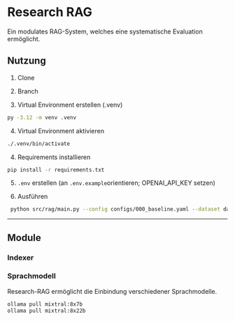 # Research RAG

Ein modulates RAG-System, welches eine systematische Evaluation ermöglicht.

## Nutzung

1. Clone

2. Branch

3. Virtual Environment erstellen (.venv)

```bash
py -3.12 -m venv .venv
```

4. Virtual Environment aktivieren

```bash
./.venv/bin/activate
```

4. Requirements installieren

```bash
pip install -r requirements.txt
```

5. `.env` erstellen (an `.env.example`orientieren; OPENAI_API_KEY setzen)

6. Ausführen

```bash
 python src/rag/main.py --config configs/000_baseline.yaml --dataset data/output/dsgvo_crawled_2025-08-20_1824.jsonl --num-qa 5
 ```

---

## Module

### Indexer

### Sprachmodell

Research-RAG ermöglicht die Einbindung verschiedener Sprachmodelle.

```bash
ollama pull mixtral:8x7b
ollama pull mixtral:8x22b
```
